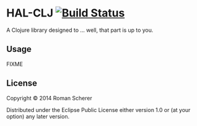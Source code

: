# HAL-CLJ [![Build Status](https://travis-ci.org/r0man/hal-clj.png)](https://travis-ci.org/r0man/hal-clj)

A Clojure library designed to ... well, that part is up to you.

## Usage

FIXME

## License

Copyright © 2014 Roman Scherer

Distributed under the Eclipse Public License either version 1.0 or (at
your option) any later version.
